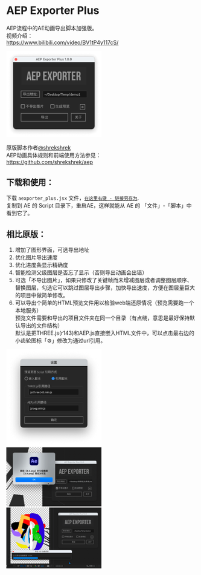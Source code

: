 # AEP Exporter Plus
AEP流程中的AE动画导出脚本加强版。  
视频介绍：  
https://www.bilibili.com/video/BV1tP4y117cS/
  
  
[<img src="https://raw.githubusercontent.com/bigxixi/aepexporter_plus/main/readme%E9%85%8D%E5%9B%BE/UI-%E4%B8%BB%E7%95%8C%E9%9D%A2.png" width="50%" height="30%">](https://github.com/bigxixi/aepexporter_plus)  

原版脚本作者[@shrekshrek](https://github.com/shrekshrek)  
AEP动画具体规则和前端使用方法参见：  
https://github.com/shrekshrek/aep

## 下载和使用：   
下载 `aexporter_plus.jsx` 文件，[`在这里右键 - 链接另存为`](https://github.com/bigxixi/aepexporter_plus/releases/download/1.0.0/aexporter_plus.jsx).</br>
复制到 AE 的 Script 目录下，重启AE，这样就能从 AE 的 「文件」-「脚本」中看到它了。  

## 相比原版：    
1. 增加了图形界面，可选导出地址  
2. 优化图片导出速度  
3. 优化进度条显示精确度  
4. 智能检测父级图层是否忘了显示（否则导出动画会出错）  
5. 可选「不导出图片」，如果只修改了关键帧而未增减图层或者调整图层顺序、替换图层，勾选它可以跳过图层导出步骤，加快导出速度，方便在图层量巨大的项目中做简单修改。  
6. 可以导出个简单的HTML预览文件用以检验web端还原情况（预览需要跑一个本地服务）  
预览文件需要和导出的项目文件夹在同一个目录（有点绕，意思是最好保持默认导出的文件结构）  
默认是把THREE.js(r143)和AEP.js直接嵌入HTML文件中，可以点击最右边的小齿轮图标「⚙」修改为通过url引用。  

[<img src="https://raw.githubusercontent.com/bigxixi/aepexporter_plus/main/readme%E9%85%8D%E5%9B%BE/UI-%E5%BC%95%E7%94%A8%E6%96%B9%E5%BC%8F.png" width="50%" height="30%">](https://github.com/bigxixi/aepexporter_plus)  
[<img src="https://raw.githubusercontent.com/bigxixi/aepexporter_plus/main/readme%E9%85%8D%E5%9B%BE/UI-%E7%88%B6%E7%BA%A7%E6%8F%90%E7%A4%BA.png" width="50%" height="30%">](https://github.com/bigxixi/aepexporter_plus)  
[<img src="https://raw.githubusercontent.com/bigxixi/aepexporter_plus/main/readme%E9%85%8D%E5%9B%BE/UI-%E8%BF%9B%E5%BA%A6%E6%9D%A1.png" width="50%" height="30%">](https://github.com/bigxixi/aepexporter_plus)  
